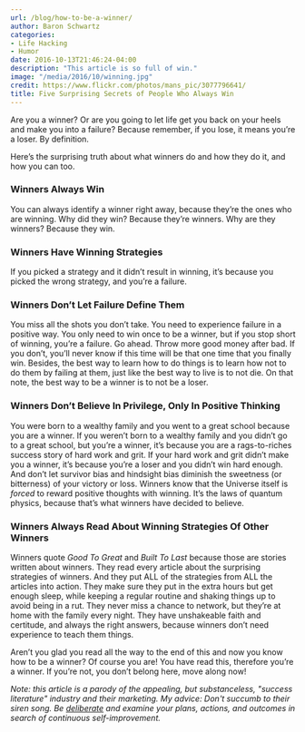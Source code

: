 ```yaml
---
url: /blog/how-to-be-a-winner/
author: Baron Schwartz
categories:
- Life Hacking
- Humor
date: 2016-10-13T21:46:24-04:00
description: "This article is so full of win."
image: "/media/2016/10/winning.jpg"
credit: https://www.flickr.com/photos/mans_pic/3077796641/
title: Five Surprising Secrets of People Who Always Win
---
```


Are you a winner? Or are you going to let life get you back on your heels and make you into a failure? Because remember, if you lose, it means you’re a loser. By definition.

Here’s the surprising truth about what winners do and how they do it, and how you can too.

<!--more-->

### Winners Always Win

You can always identify a winner right away, because they’re the ones who are winning. Why did they win? Because they’re winners. Why are they winners? Because they win.

### Winners Have Winning Strategies

If you picked a strategy and it didn’t result in winning, it’s because you picked the wrong strategy, and you’re a failure.

### Winners Don’t Let Failure Define Them

You miss all the shots you don’t take. You need to experience failure in a positive way. You only need to win once to be a winner, but if you stop short of winning, you’re a failure. Go ahead. Throw more good money after bad. If you don’t, you’ll never know if this time will be that one time that you finally win. Besides, the best way to learn how to do things is to learn how not to do them by failing at them, just like the best way to live is to not die. On that note, the best way to be a winner is to not be a loser.

### Winners Don’t Believe In Privilege, Only In Positive Thinking

You were born to a wealthy family and you went to a great school because you are a winner. If you weren’t born to a wealthy family and you didn’t go to a great school, but you’re a winner, it’s because you are a rags-to-riches success story of hard work and grit. If your hard work and grit didn’t make you a winner, it’s because you’re a loser and you didn’t win hard enough. And don’t let survivor bias and hindsight bias diminish the sweetness (or bitterness) of your victory or loss. Winners know that the Universe itself is *forced* to reward positive thoughts with winning. It’s the laws of quantum physics, because that’s what winners have decided to believe.

### Winners Always Read About Winning Strategies Of Other Winners

Winners quote *Good To Great* and *Built To Last* because those are stories written about winners. They read every article about the surprising strategies of winners. And they put ALL of the strategies from ALL the articles into action. They make sure they put in the extra hours but get enough sleep, while keeping a regular routine and shaking things up to avoid being in a rut. They never miss a chance to network, but they’re at home with the family every night. They have unshakeable faith and certitude, and always the right answers, because winners don’t need experience to teach them things.

Aren’t you glad you read all the way to the end of this and now you know how to be a winner? Of course you are! You have read this, therefore you’re a winner. If you’re not, you don’t belong here, move along now!

*Note: this article is a parody of the appealing, but substanceless, "success literature" industry and their marketing. My advice: Don't succumb to their siren song. Be [deliberate](/blog/intent/) and examine your plans, actions, and outcomes in search of continuous self-improvement.*


